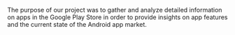 The purpose of our project was to gather and analyze detailed information on apps in the Google Play
Store in order to provide insights on app features and the current state of the Android app market.
